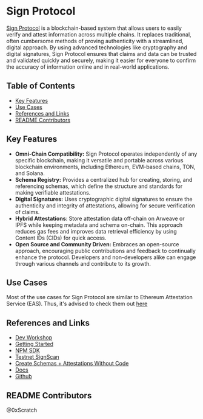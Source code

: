 # Sign Protocol

[Sign Protocol](https://sign.global/) is a blockchain-based system that allows users to easily verify and attest information across multiple chains. It replaces traditional, often cumbersome methods of proving authenticity with a streamlined, digital approach. By using advanced technologies like cryptography and digital signatures, Sign Protocol ensures that claims and data can be trusted and validated quickly and securely, making it easier for everyone to confirm the accuracy of information online and in real-world applications.

## Table of Contents

- [Key Features](#key-features)
- [Use Cases](#use-cases)
- [References and Links](#references-and-links)
- [README Contributors](#readme-contributors)

## Key Features

- **Omni-Chain Compatibility:** Sign Protocol operates independently of any specific blockchain, making it versatile and portable across various blockchain environments, including Ethereum, EVM-based chains, TON, and Solana.
- **Schema Registry:** Provides a centralized hub for creating, storing, and referencing schemas, which define the structure and standards for making verifiable attestations.
- **Digital Signatures:** Uses cryptographic digital signatures to ensure the authenticity and integrity of attestations, allowing for secure verification of claims.
- **Hybrid Attestations**: Store attestation data off-chain on Arweave or IPFS while keeping metadata and schema on-chain. This approach reduces gas fees and improves data retrieval efficiency by using Content IDs (CIDs) for quick access.
- **Open Source and Community Driven:** Embraces an open-source approach, encouraging public contributions and feedback to continually enhance the protocol. Developers and non-developers alike can engage through various channels and contribute to its growth.

## Use Cases

Most of the use cases for Sign Protocol are similar to Ethereum Attestation Service (EAS). Thus, it's advised to check them out [here](https://github.com/0xScratch/web3-builder-kit/blob/attestations/dev-resources/attestations/eas.md#use-cases)

## References and Links

- [Dev Workshop](https://www.youtube.com/watch?v=eU-mcjTzXYk)
- [Getting Started](https://docs.sign.global/for-hackers/getting-started)
- [NPM SDK](https://docs.sign.global/for-builders/index-1/npm-sdk)
- [Testnet SignScan](https://testnet-scan.sign.global/)
- [Create Schemas + Attestations Without Code](https://app.sign.global/)
- [Docs](https://docs.sign.global/)
- [Github](https://github.com/EthSign)

## README Contributors

@0xScratch
